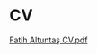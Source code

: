 # CV

[Fatih Altuntaş CV.pdf]([https://github.com/Conquerorr0/CV/files/14234094/Fatih.Altuntas.CV.pdf](https://github.com/Conquerorr0/CV/blob/main/CV-Fatih%20Altuntaş.pdf)https://github.com/Conquerorr0/CV/blob/main/CV-Fatih%20Altuntaş.pdf)
